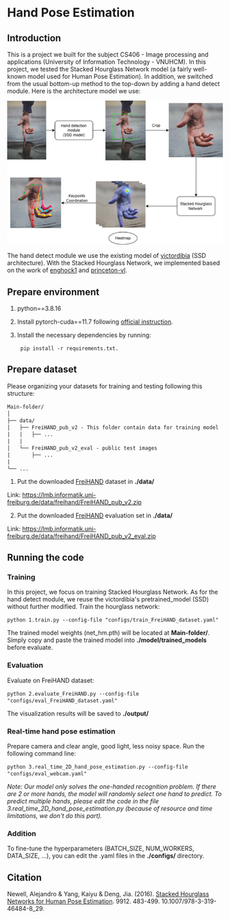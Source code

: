 # Hand Pose Estimation

## Introduction

This is a project we built for the subject CS406 - Image processing and applications (University of Information Technology - VNUHCM). In this project, we tested the Stacked Hourglass Network model (a fairly well-known model used for Human Pose Estimation). In addition, we switched from the usual bottom-up method to the top-down by adding a hand detect module. Here is the architecture model we use:

<p align="center">
  <img src=OurMethod.png/>
</p>

The hand detect module we use the existing model of [victordibia](https://github.com/victordibia/handtracking) (SSD architecture). With the Stacked Hourglass Network, we implemented based on the work of [enghock1](https://github.com/enghock1/Real-Time-2D-and-3D-Hand-Pose-Estimation) and [princeton-vl](https://github.com/princeton-vl/pytorch_stacked_hourglass).

## Prepare environment

1. python==3.8.16
2. Install pytorch-cuda==11.7 following [official instruction](https://pytorch.org/).
3. Install the necessary dependencies by running:

        pip install -r requirements.txt. 

## Prepare dataset

Please organizing your datasets for training and testing following this structure: 

```
Main-folder/
│
├── data/ 
│   ├── FreiHAND_pub_v2 - This folder contain data for training model
|   |   ├── ...
|   |
│   └── FreiHAND_pub_v2_eval - public test images
|       ├── ...
|
└── ...
```

1. Put the downloaded [FreiHAND](https://github.com/lmb-freiburg/freihand) dataset in **./data/**

Link: https://lmb.informatik.uni-freiburg.de/data/freihand/FreiHAND_pub_v2.zip

2. Put the downloaded [FreiHAND](https://github.com/lmb-freiburg/freihand) evaluation set in **./data/**

Link: https://lmb.informatik.uni-freiburg.de/data/freihand/FreiHAND_pub_v2_eval.zip

## Running the code

### Training
In this project, we focus on training Stacked Hourglass Network. As for the hand detect module, we reuse the victordibia's pretrained_model (SSD) without further modified. Train the hourglass network:

    python 1.train.py --config-file "configs/train_FreiHAND_dataset.yaml"
    
The trained model weights (net_hm.pth) will be located at **Main-folder/**. Simply copy and paste the trained model into **./model/trained_models** before evaluate.

### Evaluation

Evaluate on FreiHAND dataset:

    python 2.evaluate_FreiHAND.py --config-file "configs/eval_FreiHAND_dataset.yaml"
    
The visualization results will be saved to **./output/**

### Real-time hand pose estimation

Prepare camera and clear angle, good light, less noisy space. Run the following command line:

    python 3.real_time_2D_hand_pose_estimation.py --config-file "configs/eval_webcam.yaml"
    
_Note: Our model only solves the one-handed recognition problem. If there are 2 or more hands, the model will randomly select one hand to predict. To predict multiple hands, please edit the code in the file 3.real_time_2D_hand_pose_estimation.py (because of resource and time limitations, we don't do this part)._

### Addition

To fine-tune the hyperparameters (BATCH_SIZE, NUM_WORKERS, DATA_SIZE, ...), you can edit the .yaml files in the **./configs/** directory.

## Citation

Newell, Alejandro & Yang, Kaiyu & Deng, Jia. (2016). [Stacked Hourglass Networks for Human Pose Estimation](https://arxiv.org/pdf/1603.06937.pdf). 9912. 483-499. 10.1007/978-3-319-46484-8_29.
